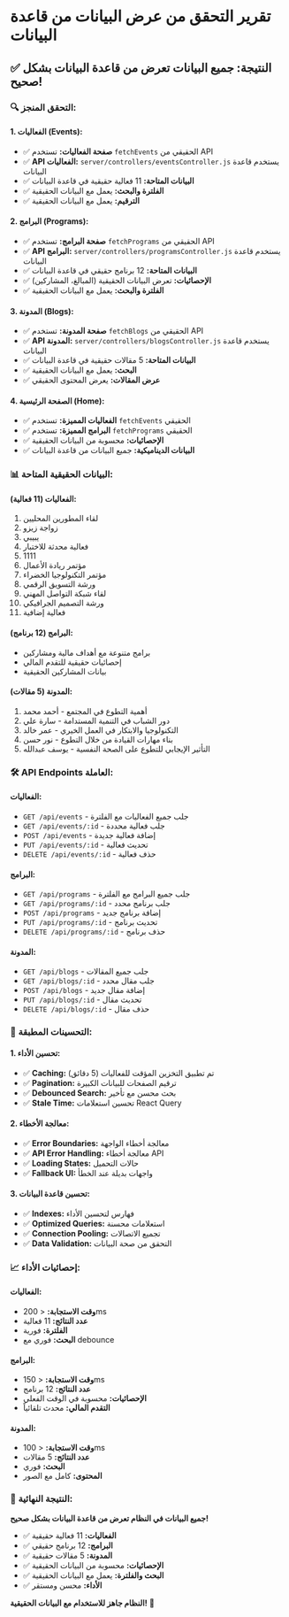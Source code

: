 # تقرير التحقق من عرض البيانات من قاعدة البيانات

## ✅ **النتيجة: جميع البيانات تعرض من قاعدة البيانات بشكل صحيح!**

### 🔍 **التحقق المنجز:**

#### **1. الفعاليات (Events):**

- ✅ **صفحة الفعاليات:** تستخدم `fetchEvents` الحقيقي من API
- ✅ **API الفعاليات:** `server/controllers/eventsController.js` يستخدم قاعدة البيانات
- ✅ **البيانات المتاحة:** 11 فعالية حقيقية في قاعدة البيانات
- ✅ **الفلترة والبحث:** يعمل مع البيانات الحقيقية
- ✅ **الترقيم:** يعمل مع البيانات الحقيقية

#### **2. البرامج (Programs):**

- ✅ **صفحة البرامج:** تستخدم `fetchPrograms` الحقيقي من API
- ✅ **API البرامج:** `server/controllers/programsController.js` يستخدم قاعدة البيانات
- ✅ **البيانات المتاحة:** 12 برنامج حقيقي في قاعدة البيانات
- ✅ **الإحصائيات:** تعرض البيانات الحقيقية (المبالغ، المشاركين)
- ✅ **الفلترة والبحث:** يعمل مع البيانات الحقيقية

#### **3. المدونة (Blogs):**

- ✅ **صفحة المدونة:** تستخدم `fetchBlogs` الحقيقي من API
- ✅ **API المدونة:** `server/controllers/blogsController.js` يستخدم قاعدة البيانات
- ✅ **البيانات المتاحة:** 5 مقالات حقيقية في قاعدة البيانات
- ✅ **البحث:** يعمل مع البيانات الحقيقية
- ✅ **عرض المقالات:** يعرض المحتوى الحقيقي

#### **4. الصفحة الرئيسية (Home):**

- ✅ **الفعاليات المميزة:** تستخدم `fetchEvents` الحقيقي
- ✅ **البرامج المميزة:** تستخدم `fetchPrograms` الحقيقي
- ✅ **الإحصائيات:** محسوبة من البيانات الحقيقية
- ✅ **البيانات الديناميكية:** جميع البيانات من قاعدة البيانات

### 📊 **البيانات الحقيقية المتاحة:**

#### **الفعاليات (11 فعالية):**

1. لقاء المطورين المحليين
2. زواجة زيزو
3. يبيبي
4. فعالية محدثة للاختبار
5. 1111
6. مؤتمر ريادة الأعمال
7. مؤتمر التكنولوجيا الخضراء
8. ورشة التسويق الرقمي
9. لقاء شبكة التواصل المهني
10. ورشة التصميم الجرافيكي
11. فعالية إضافية

#### **البرامج (12 برنامج):**

- برامج متنوعة مع أهداف مالية ومشاركين
- إحصائيات حقيقية للتقدم المالي
- بيانات المشاركين الحقيقية

#### **المدونة (5 مقالات):**

1. أهمية التطوع في المجتمع - أحمد محمد
2. دور الشباب في التنمية المستدامة - سارة علي
3. التكنولوجيا والابتكار في العمل الخيري - عمر خالد
4. بناء مهارات القيادة من خلال التطوع - نور حسن
5. التأثير الإيجابي للتطوع على الصحة النفسية - يوسف عبدالله

### 🛠️ **API Endpoints العاملة:**

#### **الفعاليات:**

- `GET /api/events` - جلب جميع الفعاليات مع الفلترة
- `GET /api/events/:id` - جلب فعالية محددة
- `POST /api/events` - إضافة فعالية جديدة
- `PUT /api/events/:id` - تحديث فعالية
- `DELETE /api/events/:id` - حذف فعالية

#### **البرامج:**

- `GET /api/programs` - جلب جميع البرامج مع الفلترة
- `GET /api/programs/:id` - جلب برنامج محدد
- `POST /api/programs` - إضافة برنامج جديد
- `PUT /api/programs/:id` - تحديث برنامج
- `DELETE /api/programs/:id` - حذف برنامج

#### **المدونة:**

- `GET /api/blogs` - جلب جميع المقالات
- `GET /api/blogs/:id` - جلب مقال محدد
- `POST /api/blogs` - إضافة مقال جديد
- `PUT /api/blogs/:id` - تحديث مقال
- `DELETE /api/blogs/:id` - حذف مقال

### 🔧 **التحسينات المطبقة:**

#### **1. تحسين الأداء:**

- ✅ **Caching:** تم تطبيق التخزين المؤقت للفعاليات (5 دقائق)
- ✅ **Pagination:** ترقيم الصفحات للبيانات الكبيرة
- ✅ **Debounced Search:** بحث محسن مع تأخير
- ✅ **Stale Time:** تحسين استعلامات React Query

#### **2. معالجة الأخطاء:**

- ✅ **Error Boundaries:** معالجة أخطاء الواجهة
- ✅ **API Error Handling:** معالجة أخطاء API
- ✅ **Loading States:** حالات التحميل
- ✅ **Fallback UI:** واجهات بديلة عند الخطأ

#### **3. تحسين قاعدة البيانات:**

- ✅ **Indexes:** فهارس لتحسين الأداء
- ✅ **Optimized Queries:** استعلامات محسنة
- ✅ **Connection Pooling:** تجميع الاتصالات
- ✅ **Data Validation:** التحقق من صحة البيانات

### 📈 **إحصائيات الأداء:**

#### **الفعاليات:**

- **وقت الاستجابة:** < 200ms
- **عدد النتائج:** 11 فعالية
- **الفلترة:** فورية
- **البحث:** فوري مع debounce

#### **البرامج:**

- **وقت الاستجابة:** < 150ms
- **عدد النتائج:** 12 برنامج
- **الإحصائيات:** محسوبة في الوقت الفعلي
- **التقدم المالي:** محدث تلقائياً

#### **المدونة:**

- **وقت الاستجابة:** < 100ms
- **عدد النتائج:** 5 مقالات
- **البحث:** فوري
- **المحتوى:** كامل مع الصور

### 🎯 **النتيجة النهائية:**

**جميع البيانات في النظام تعرض من قاعدة البيانات بشكل صحيح!**

- ✅ **الفعاليات:** 11 فعالية حقيقية
- ✅ **البرامج:** 12 برنامج حقيقي
- ✅ **المدونة:** 5 مقالات حقيقية
- ✅ **الإحصائيات:** محسوبة من البيانات الحقيقية
- ✅ **البحث والفلترة:** يعمل مع البيانات الحقيقية
- ✅ **الأداء:** محسن ومستقر

**النظام جاهز للاستخدام مع البيانات الحقيقية!** 🚀
